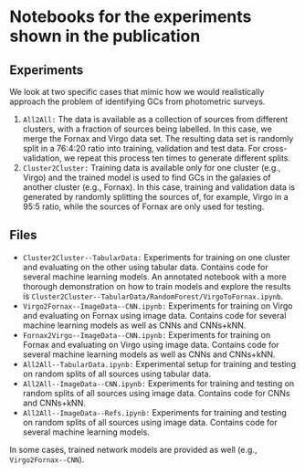 # Notebooks for the experiments shown in the publication

## Experiments

We look at two specific cases that mimic how we would realistically approach the problem of identifying GCs from photometric surveys.  

1. `All2All:` The data is available as a collection of sources from different clusters, with a fraction of sources being labelled. In this case, we merge the Fornax and Virgo data set. The resulting data set is randomly split in a 76:4:20 ratio into training, validation and test data. For cross-validation, we repeat this process ten times to generate different splits.
2. `Cluster2Cluster:` Training data is available only for one cluster (e.g., Virgo) and the trained model is used to find GCs in the galaxies of another cluster  (e.g.,  Fornax).  In  this  case,  training  and validation data is generated by randomly splitting the sources of, for example, Virgo in a 95:5 ratio, while the sources of Fornax are only used for testing.

## Files

- `Cluster2Cluster--TabularData:` Experiments for training on one cluster and evaluating on the other using tabular data. Contains code for several machine learning models. An annotated notebook with a more thorough demonstration on how to train models and explore the results is `Cluster2Cluster--TabularData/RandomForest/VirgoToFornax.ipynb`.
- `Virgo2Fornax--ImageData--CNN.ipynb:` Experiments for training on Virgo and evaluating on Fornax using image data. Contains code for several machine learning models as well as CNNs and CNNs+kNN.
- `Fornax2Virgo--ImageData--CNN.ipynb:` Experiments for training on Fornax and evaluating on Virgo using image data. Contains code for several machine learning models as well as CNNs and CNNs+kNN.
- `All2All--TabularData.ipynb:` Experimental setup for training and testing on random splits of all sources using tabular data.
- `All2All--ImageData--CNN.ipynb:` Experiments for training and testing on random splits of all sources using image data. Contains code for CNNs and CNNs+kNN.
- `All2All--ImageData--Refs.ipynb:` Experiments for training and testing on random splits of all sources using image data. Contains code for several machine learning models.

In some cases, trained network models are provided as well (e.g., `Virgo2Fornax--CNN`).